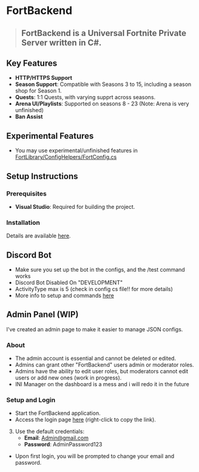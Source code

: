 # FortBackend

> ## FortBackend is a Universal Fortnite Private Server written in C#.

## Key Features

- **HTTP/HTTPS Support**
- **Season Support**: Compatible with Seasons 3 to 15, including a season shop for Season 1.
- **Quests**: 1:1 Quests, with varying supprt across seasons.
- **Arena UI/Playlists**: Supported on seasons 8 - 23 (Note: Arena is very unfinished)
- **Ban Assist**

## Experimental Features

- You may use experimental/unfinished features in [FortLibrary/ConfigHelpers/FortConfig.cs](https://github.com/zinx28/FortBackend/blob/main/FortLibrary/ConfigHelpers/FortConfig.cs)

## Setup Instructions

### Prerequisites

- **Visual Studio**: Required for building the project.

### Installation

Details are available [here](https://github.com/zinx28/FortServer/blob/main/Setup.md).

## Discord Bot

- Make sure you set up the bot in the configs, and the /test command works
- Discord Bot Disabled On "DEVELOPMENT"
- ActivityType max is 5 (check in config cs file!! for more details)
- More info to setup and commands [here](https://github.com/zinx28/FortBackend/blob/main/DiscordBotSetup.md)

## Admin Panel (WIP)

I've created an admin page to make it easier to manage JSON configs.

### About

- The admin account is essential and cannot be deleted or edited.
- Admins can grant other "FortBackend" users admin or moderator roles.
- Admins have the ability to edit user roles, but moderators cannot edit users or add new ones (work in progress).
- INI Manager on the dashboard is a mess and i will redo it in the future

### Setup and Login

- Start the FortBackend application.
- Access the login page [here](http://127.0.0.1:2222/login) (right-click to copy the link).

3. Use the default credentials:
   - **Email**: Admin@gmail.com
   - **Password**: AdminPassword123

- Upon first login, you will be prompted to change your email and password.
